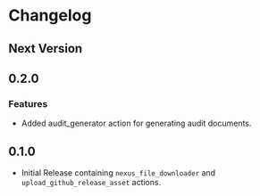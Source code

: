 # Changelog

## Next Version

## 0.2.0

### Features

  - Added audit_generator action for generating audit documents.

## 0.1.0

  - Initial Release containing `nexus_file_downloader` and `upload_github_release_asset` actions.
